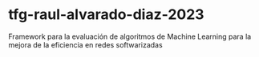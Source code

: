 # tfg-raul-alvarado-diaz-2023
Framework para la evaluación de algoritmos de Machine Learning para la mejora de la eficiencia en redes softwarizadas
